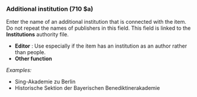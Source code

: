 ### Additional institution (710 $a)

Enter the name of an additional institution that is connected with the item. Do not repeat the names of publishers in this field. This field is linked to the **Institutions** authority file.

- **Editor** : Use especially if the item has an institution as an author rather than people.
- **Other function**

_Examples:_

- Sing-Akademie zu Berlin
- Historische Sektion der Bayerischen Benediktinerakademie
